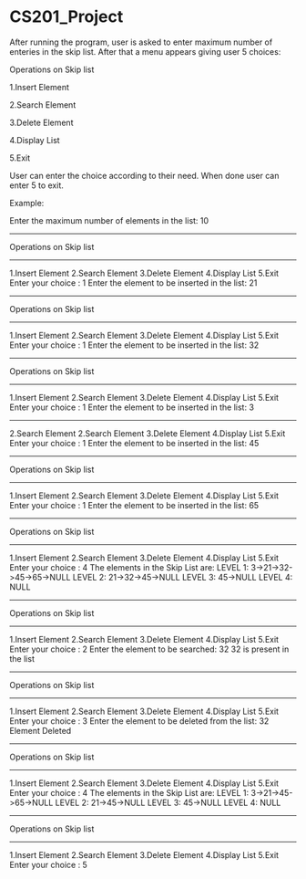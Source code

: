 # CS201_Project

After running the program, user is asked to enter maximum number of enteries in the skip list.
After that a menu appears giving user 5 choices:

Operations on Skip list

1.Insert Element

2.Search Element

3.Delete Element

4.Display List

5.Exit

User can enter the choice according to their need.
When done user can enter 5 to exit.

Example: 

Enter the maximum number of elements in the list: 10

-----------------------

Operations on Skip list

-----------------------
1.Insert Element
2.Search Element
3.Delete Element
4.Display List 
5.Exit 
Enter your choice : 1
Enter the element to be inserted in the list: 21

-----------------------

Operations on Skip list

-----------------------
1.Insert Element
2.Search Element
3.Delete Element
4.Display List
5.Exit
Enter your choice : 1
Enter the element to be inserted in the list: 32

-----------------------

Operations on Skip list

-----------------------
1.Insert Element
2.Search Element
3.Delete Element
4.Display List
5.Exit
Enter your choice : 1
Enter the element to be inserted in the list: 3

-----------------------

2.Search Element
2.Search Element
3.Delete Element
4.Display List
5.Exit
Enter your choice : 1
Enter the element to be inserted in the list: 45

-----------------------

Operations on Skip list

-----------------------
1.Insert Element
2.Search Element
3.Delete Element
4.Display List
5.Exit
Enter your choice : 1
Enter the element to be inserted in the list: 65

-----------------------

Operations on Skip list

-----------------------
1.Insert Element
2.Search Element
3.Delete Element
4.Display List 
5.Exit 
Enter your choice : 4
The elements in the Skip List are: 
LEVEL 1: 3->21->32->45->65->NULL
LEVEL 2: 21->32->45->NULL
LEVEL 3: 45->NULL
LEVEL 4: NULL

-----------------------

Operations on Skip list

-----------------------
1.Insert Element
2.Search Element
3.Delete Element
4.Display List
5.Exit
Enter your choice : 2
Enter the element to be searched: 32
32 is present in the list

-----------------------

Operations on Skip list

-----------------------
1.Insert Element
2.Search Element
3.Delete Element
4.Display List
5.Exit
Enter your choice : 3
Enter the element to be deleted from the list: 32
Element Deleted

-----------------------

Operations on Skip list

-----------------------
1.Insert Element
2.Search Element
3.Delete Element
4.Display List
5.Exit
Enter your choice : 4
The elements in the Skip List are: 
LEVEL 1: 3->21->45->65->NULL
LEVEL 2: 21->45->NULL
LEVEL 3: 45->NULL
LEVEL 4: NULL

-----------------------

Operations on Skip list

-----------------------
1.Insert Element
2.Search Element
3.Delete Element
4.Display List
5.Exit
Enter your choice : 5
